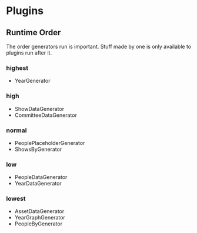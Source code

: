 # Plugins

## Runtime Order

The order generators run is important. Stuff made by one is only available to
plugins run after it.

### highest
- YearGenerator

### high
- ShowDataGenerator
- CommitteeDataGenerator

### normal
- PeoplePlaceholderGenerator
- ShowsByGenerator

### low
- PeopleDataGenerator
- YearDataGenerator

### lowest
- AssetDataGenerator
- YearGraphGenerator
- PeopleByGenerator
